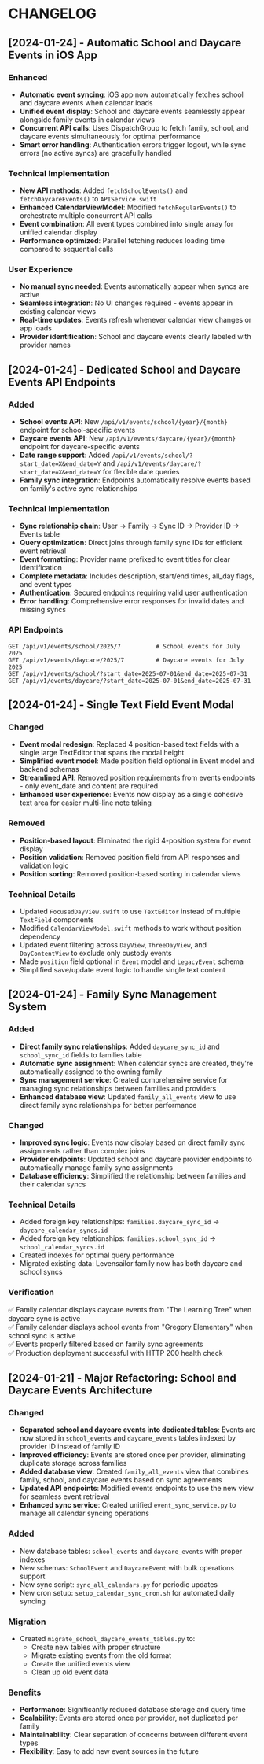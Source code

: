 # CHANGELOG

## [2024-01-24] - Automatic School and Daycare Events in iOS App

### Enhanced
- **Automatic event syncing**: iOS app now automatically fetches school and daycare events when calendar loads
- **Unified event display**: School and daycare events seamlessly appear alongside family events in calendar views
- **Concurrent API calls**: Uses DispatchGroup to fetch family, school, and daycare events simultaneously for optimal performance
- **Smart error handling**: Authentication errors trigger logout, while sync errors (no active syncs) are gracefully handled

### Technical Implementation
- **New API methods**: Added `fetchSchoolEvents()` and `fetchDaycareEvents()` to `APIService.swift`
- **Enhanced CalendarViewModel**: Modified `fetchRegularEvents()` to orchestrate multiple concurrent API calls
- **Event combination**: All event types combined into single array for unified calendar display
- **Performance optimized**: Parallel fetching reduces loading time compared to sequential calls

### User Experience
- **No manual sync needed**: Events automatically appear when syncs are active
- **Seamless integration**: No UI changes required - events appear in existing calendar views
- **Real-time updates**: Events refresh whenever calendar view changes or app loads
- **Provider identification**: School and daycare events clearly labeled with provider names

## [2024-01-24] - Dedicated School and Daycare Events API Endpoints

### Added
- **School events API**: New `/api/v1/events/school/{year}/{month}` endpoint for school-specific events
- **Daycare events API**: New `/api/v1/events/daycare/{year}/{month}` endpoint for daycare-specific events
- **Date range support**: Added `/api/v1/events/school/?start_date=X&end_date=Y` and `/api/v1/events/daycare/?start_date=X&end_date=Y` for flexible date queries
- **Family sync integration**: Endpoints automatically resolve events based on family's active sync relationships

### Technical Implementation
- **Sync relationship chain**: User → Family → Sync ID → Provider ID → Events table
- **Query optimization**: Direct joins through family sync IDs for efficient event retrieval
- **Event formatting**: Provider name prefixed to event titles for clear identification
- **Complete metadata**: Includes description, start/end times, all_day flags, and event types
- **Authentication**: Secured endpoints requiring valid user authentication
- **Error handling**: Comprehensive error responses for invalid dates and missing syncs

### API Endpoints
```
GET /api/v1/events/school/2025/7          # School events for July 2025
GET /api/v1/events/daycare/2025/7         # Daycare events for July 2025
GET /api/v1/events/school/?start_date=2025-07-01&end_date=2025-07-31
GET /api/v1/events/daycare/?start_date=2025-07-01&end_date=2025-07-31
```

## [2024-01-24] - Single Text Field Event Modal

### Changed
- **Event modal redesign**: Replaced 4 position-based text fields with a single large TextEditor that spans the modal height
- **Simplified event model**: Made position field optional in Event model and backend schemas
- **Streamlined API**: Removed position requirements from events endpoints - only event_date and content are required
- **Enhanced user experience**: Events now display as a single cohesive text area for easier multi-line note taking

### Removed
- **Position-based layout**: Eliminated the rigid 4-position system for event display
- **Position validation**: Removed position field from API responses and validation logic
- **Position sorting**: Removed position-based sorting in calendar views

### Technical Details
- Updated `FocusedDayView.swift` to use `TextEditor` instead of multiple `TextField` components
- Modified `CalendarViewModel.swift` methods to work without position dependency
- Updated event filtering across `DayView`, `ThreeDayView`, and `DayContentView` to exclude only custody events
- Made `position` field optional in `Event` model and `LegacyEvent` schema
- Simplified save/update event logic to handle single text content

## [2024-01-24] - Family Sync Management System

### Added
- **Direct family sync relationships**: Added `daycare_sync_id` and `school_sync_id` fields to families table
- **Automatic sync assignment**: When calendar syncs are created, they're automatically assigned to the owning family
- **Sync management service**: Created comprehensive service for managing sync relationships between families and providers
- **Enhanced database view**: Updated `family_all_events` view to use direct family sync relationships for better performance

### Changed  
- **Improved sync logic**: Events now display based on direct family sync assignments rather than complex joins
- **Provider endpoints**: Updated school and daycare provider endpoints to automatically manage family sync assignments
- **Database efficiency**: Simplified the relationship between families and their calendar syncs

### Technical Details
- Added foreign key relationships: `families.daycare_sync_id` → `daycare_calendar_syncs.id`
- Added foreign key relationships: `families.school_sync_id` → `school_calendar_syncs.id`
- Created indexes for optimal query performance
- Migrated existing data: Levensailor family now has both daycare and school syncs

### Verification
✅ Family calendar displays daycare events from "The Learning Tree" when daycare sync is active  
✅ Family calendar displays school events from "Gregory Elementary" when school sync is active  
✅ Events properly filtered based on family sync agreements  
✅ Production deployment successful with HTTP 200 health check

## [2024-01-21] - Major Refactoring: School and Daycare Events Architecture

### Changed
- **Separated school and daycare events into dedicated tables**: Events are now stored in `school_events` and `daycare_events` tables indexed by provider ID instead of family ID
- **Improved efficiency**: Events are stored once per provider, eliminating duplicate storage across families
- **Added database view**: Created `family_all_events` view that combines family, school, and daycare events based on sync agreements
- **Updated API endpoints**: Modified events endpoints to use the new view for seamless event retrieval
- **Enhanced sync service**: Created unified `event_sync_service.py` to manage all calendar syncing operations

### Added
- New database tables: `school_events` and `daycare_events` with proper indexes
- New schemas: `SchoolEvent` and `DaycareEvent` with bulk operations support
- New sync script: `sync_all_calendars.py` for periodic updates
- New cron setup: `setup_calendar_sync_cron.sh` for automated daily syncing

### Migration
- Created `migrate_school_daycare_events_tables.py` to:
  - Create new tables with proper structure
  - Migrate existing events from the old format
  - Create the unified events view
  - Clean up old event data

### Benefits
- **Performance**: Significantly reduced database storage and query time
- **Scalability**: Events are stored once per provider, not duplicated per family
- **Maintainability**: Clear separation of concerns between different event types
- **Flexibility**: Easy to add new event sources in the future